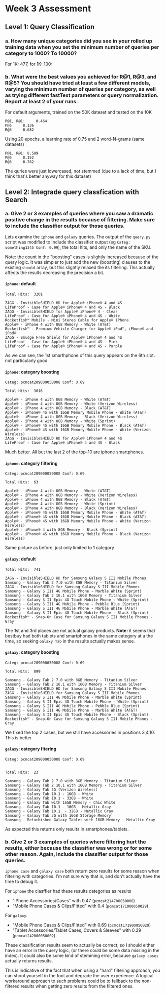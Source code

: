 # Week 3 Assessment

## Level 1: Query Classification

### a. How many unique categories did you see in your rolled up training data when you set the minimum number of queries per category to 1000? To 10000?

For 1K: 477, for 1K: 100:

### b. What were the best values you achieved for R@1, R@3, and R@5? You should have tried at least a few different models, varying the minimum number of queries per category, as well as trying different fastText parameters or query normalization. Report at least 2 of your runs.

For default arguments, trained on the 50K dateset and tested on the 10K
```
P@1, R@1:     0.464
P@5     0.136
R@5     0.682
```

Using 20 epochs, a learning rate of 0.75 and 2 word-N-grams (same datasets)
```
P@1, R@1: 0.509
P@5     0.152
R@5     0.762
```

The quries were just lowercased, not stemmed (due to a lack of time, but I think that's better anyway for this dataset)

## Level 2: Integrade query classfication with Search

### a. Give 2 or 3 examples of queries where you saw a dramatic positive change in the results because of filtering. Make sure to include the classifier output for those queries.

Lets examine the `iphone` and `galaxy` queries. The output of the `query.py` script was modified to include the 
classifier output (eg `Categ: something1345 Conf: 0.99`), the total hits, and only the name of the SKU.

Note: the count in the "boosting" cases is slightly increased because of the query logic. It was simpler to 
just add the new (boosting) clauses to the existing `should` array, but this slightly
relaxed the its filtering. This actually affects the results decreasing the precision a bit.

#### `iphone`: default

```
Total Hits:  3201 

ZAGG - InvisibleSHIELD HD for Apple® iPhone® 4 and 4S
LifeProof - Case for Apple® iPhone® 4 and 4S - Black
ZAGG - InvisibleSHIELD for Apple® iPhone® 4 - Clear
LifeProof - Case for Apple® iPhone® 4 and 4S - White
Rocketfish™ Mobile - Mini Stereo Cable for Apple® iPhone
Apple® - iPhone 4 with 8GB Memory - White (AT&T)
Rocketfish™ - Premium Vehicle Charger for Apple® iPad™, iPhone® and iPod®
ZAGG - Smudge Free Shield for Apple® iPhone® 4 and 4S
LifeProof - Case for Apple® iPhone® 4 and 4S - Pink
LifeProof - Case for Apple® iPhone® 4 and 4S - Purple
```
As we can see, the 1st smarthphone of this query appears on the 6th slot. not particularly good

#### `iphone`: category boosting
```
Categ: pcmcat209000050008 Conf: 0.69

Total Hits:  3616 

Apple® - iPhone 4 with 8GB Memory - White (AT&T)
Apple® - iPhone 4 with 8GB Memory - White (Verizon Wireless)
Apple® - iPhone 4 with 8GB Memory - Black (AT&T)
Apple® - iPhone® 4S with 16GB Memory Mobile Phone - White (AT&T)
Apple® - iPhone 4 with 8GB Memory - Black (Verizon Wireless)
Apple® - iPhone 4 with 8GB Memory - White (Sprint)
Apple® - iPhone® 4S with 16GB Memory Mobile Phone - Black (AT&T)
Apple® - iPhone® 4S with 16GB Memory Mobile Phone - White (Verizon Wireless)
ZAGG - InvisibleSHIELD HD for Apple® iPhone® 4 and 4S
LifeProof - Case for Apple® iPhone® 4 and 4S - Black
```

Much better. All but the last 2 of the top-10 are iphone smartphones.  


#### `iphone`: category filtering
```
Categ: pcmcat209000050008 Conf: 0.69

Total Hits:  63 

Apple® - iPhone 4 with 8GB Memory - White (AT&T)
Apple® - iPhone 4 with 8GB Memory - White (Verizon Wireless)
Apple® - iPhone 4 with 8GB Memory - Black (AT&T)
Apple® - iPhone 4 with 8GB Memory - White (Sprint)
Apple® - iPhone 4 with 8GB Memory - Black (Verizon Wireless)
Apple® - iPhone® 4S with 16GB Memory Mobile Phone - White (AT&T)
Apple® - iPhone® 4S with 16GB Memory Mobile Phone - Black (AT&T)
Apple® - iPhone® 4S with 16GB Memory Mobile Phone - White (Verizon Wireless)
Apple® - iPhone® 4 with 8GB Memory - Black (Sprint)
Apple® - iPhone® 4S with 16GB Memory Mobile Phone - Black (Verizon Wireless)
```
Same picture as before, just only limited to 1 category

#### `galaxy`: default
```
Total Hits:  741 

ZAGG - InvisibleSHIELD HD for Samsung Galaxy S III Mobile Phones
Samsung - Galaxy Tab 2 7.0 with 8GB Memory - Titanium Silver
ZAGG - InvisibleSHIELD for Samsung Galaxy S III Mobile Phones
Samsung - Galaxy S III 4G Mobile Phone - Marble White (Sprint)
Samsung - Galaxy Tab 2 10.1 with 16GB Memory - Titanium Silver
Samsung - Galaxy S II Epic 4G Touch Mobile Phone - White (Sprint)
Samsung - Galaxy S III 4G Mobile Phone - Pebble Blue (Sprint)
Samsung - Galaxy S III 4G Mobile Phone - Marble White (AT&T)
Samsung - Galaxy S II Epic 4G Touch Mobile Phone - Black (Sprint)
Rocketfish™ - Snap-On Case for Samsung Galaxy S III Mobile Phones - Gray
```

The 1st and 3rd places are not actual galaxy products.
**Note:** it seems that bestbuy had both tablets and smartphones in the same category at a the time,
so seeking `Galaxy Tab` in the results actually makes sense.


#### `galaxy`: category boosting
```
Categ: pcmcat209000050008 Conf: 0.69

Total Hits:  899 

Samsung - Galaxy Tab 2 7.0 with 8GB Memory - Titanium Silver
Samsung - Galaxy Tab 2 10.1 with 16GB Memory - Titanium Silver
ZAGG - InvisibleSHIELD HD for Samsung Galaxy S III Mobile Phones
ZAGG - InvisibleSHIELD for Samsung Galaxy S III Mobile Phones
Samsung - Galaxy S III 4G Mobile Phone - Marble White (Sprint)
Samsung - Galaxy S II Epic 4G Touch Mobile Phone - White (Sprint)
Samsung - Galaxy S III 4G Mobile Phone - Pebble Blue (Sprint)
Samsung - Galaxy S III 4G Mobile Phone - Marble White (AT&T)
Samsung - Galaxy S II Epic 4G Touch Mobile Phone - Black (Sprint)
Rocketfish™ - Snap-On Case for Samsung Galaxy S III Mobile Phones - Gray
```

We fixed the top 2 cases, but we still have accessories in positions 3,4,10.
This is better.


#### `galaxy`: category fitering
```
Categ: pcmcat209000050008 Conf: 0.69


Total Hits:  23 

Samsung - Galaxy Tab 2 7.0 with 8GB Memory - Titanium Silver
Samsung - Galaxy Tab 2 10.1 with 16GB Memory - Titanium Silver
Samsung - Galaxy Tab 3G (Verizon Wireless)
Samsung - Galaxy Tab 10.1 - 16GB - White
Samsung - Galaxy Tab 10.1 - 32GB - White
Samsung - Galaxy Tab with 16GB Memory - Chic White
Samsung - Galaxy Tab 10.1 - 16GB - Metallic Gray
Samsung - Galaxy Tab 10.1  - 32GB - Metallic Gray
Samsung - Galaxy Tab 3G with 16GB Storage Memory
Samsung - Refurbished Galaxy Tablet with 16GB Memory - Metallic Gray
```

As expected this returns only results in smartphones/tablets.


### b. Give 2 or 3 examples of queries where filtering hurt the results, either because the classifier was wrong or for some other reason. Again, include the classifier output for those queries.

`iphone case` and `galaxy case` both return zero results for some reason when filtering with categories.
I'm not sure why that is, and don't actually have the time to debug it.

For `iphone` the clasffier had these results categories as results  

* "iPhone Accessories/Cases"  with 0.47 (`pcmcat214700050000`)
* "Mobile Phone Cases & Clips/Fitted" with 0.4 (`pcmcat171900050029`)

For `galaxy`:

* "Mobile Phone Cases & Clips/Fitted" with  0.69 (`pcmcat171900050029`)
* "Tablet Accessories/Tablet Cases, Covers & Sleeves" with 0.29 (`pcmcat242000050002`)

These classification results seem to actually be correct, so I should either have an error in the query logic,
(or there could be some data missing in the index). It could also be some kind of stemming error, because 
`galaxy cases` actually returns results. 

This is indicative of the fact that when using a "hard" filtering approach, you can shoot yourself in the foot
and degrade the user experience. A logical workaround approach to such problems could be to fallback to the non-filtered results when getting zero results from the filtered ones.
